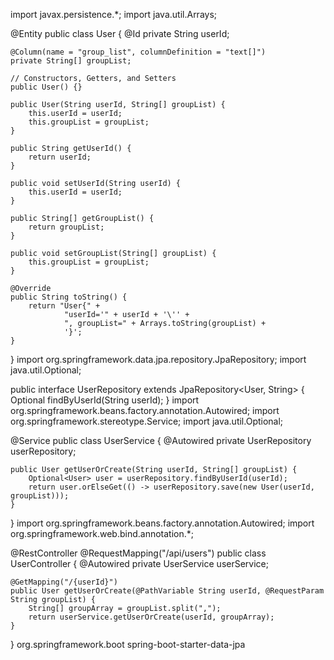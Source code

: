 import javax.persistence.*;
import java.util.Arrays;

@Entity
public class User {
    @Id
    private String userId;

    @Column(name = "group_list", columnDefinition = "text[]")
    private String[] groupList;

    // Constructors, Getters, and Setters
    public User() {}

    public User(String userId, String[] groupList) {
        this.userId = userId;
        this.groupList = groupList;
    }

    public String getUserId() {
        return userId;
    }

    public void setUserId(String userId) {
        this.userId = userId;
    }

    public String[] getGroupList() {
        return groupList;
    }

    public void setGroupList(String[] groupList) {
        this.groupList = groupList;
    }

    @Override
    public String toString() {
        return "User{" +
                "userId='" + userId + '\'' +
                ", groupList=" + Arrays.toString(groupList) +
                '}';
    }
}
import org.springframework.data.jpa.repository.JpaRepository;
import java.util.Optional;

public interface UserRepository extends JpaRepository<User, String> {
    Optional<User> findByUserId(String userId);
}
import org.springframework.beans.factory.annotation.Autowired;
import org.springframework.stereotype.Service;
import java.util.Optional;

@Service
public class UserService {
    @Autowired
    private UserRepository userRepository;

    public User getUserOrCreate(String userId, String[] groupList) {
        Optional<User> user = userRepository.findByUserId(userId);
        return user.orElseGet(() -> userRepository.save(new User(userId, groupList)));
    }
}
import org.springframework.beans.factory.annotation.Autowired;
import org.springframework.web.bind.annotation.*;

@RestController
@RequestMapping("/api/users")
public class UserController {
    @Autowired
    private UserService userService;

    @GetMapping("/{userId}")
    public User getUserOrCreate(@PathVariable String userId, @RequestParam String groupList) {
        String[] groupArray = groupList.split(",");
        return userService.getUserOrCreate(userId, groupArray);
    }
}
<dependency>
            <groupId>org.springframework.boot</groupId>
            <artifactId>spring-boot-starter-data-jpa</artifactId>
        </dependency>
